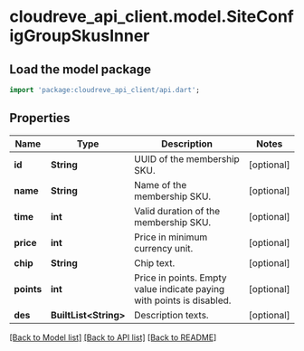 # cloudreve_api_client.model.SiteConfigGroupSkusInner

## Load the model package
```dart
import 'package:cloudreve_api_client/api.dart';
```

## Properties
Name | Type | Description | Notes
------------ | ------------- | ------------- | -------------
**id** | **String** | UUID of the membership SKU. | [optional] 
**name** | **String** | Name of the membership SKU. | [optional] 
**time** | **int** | Valid duration of the membership SKU. | [optional] 
**price** | **int** | Price in minimum currency unit. | [optional] 
**chip** | **String** | Chip text. | [optional] 
**points** | **int** | Price in points. Empty value indicate paying with points is disabled. | [optional] 
**des** | **BuiltList&lt;String&gt;** | Description texts. | [optional] 

[[Back to Model list]](../README.md#documentation-for-models) [[Back to API list]](../README.md#documentation-for-api-endpoints) [[Back to README]](../README.md)


